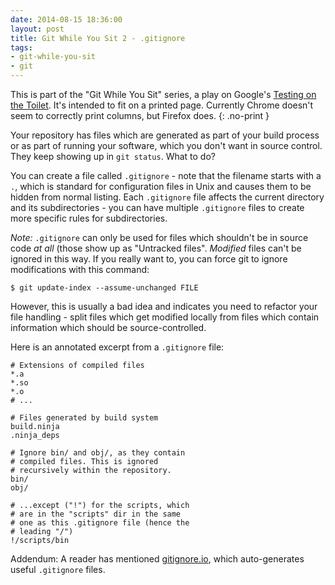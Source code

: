 ```yaml
---
date: 2014-08-15 18:36:00
layout: post
title: Git While You Sit 2 - .gitignore
tags:
- git-while-you-sit
- git
---
```


This is part of the "Git While You Sit" series, a play on Google's [Testing on the Toilet](http://googletesting.blogspot.co.il/2007/01/introducing-testing-on-toilet.html). It's intended to fit on a printed page. Currently Chrome doesn't seem to correctly print columns, but Firefox does.
{: .no-print }

Your repository has files which are generated as part of your build process or as part of running your software, which you don't want in source control. They keep showing up in `git status`. What to do?

You can create a file called `.gitignore` - note that the filename starts with a `.`, which is standard for configuration files in Unix and causes them to be hidden from normal listing. Each `.gitignore` file affects the current directory and its subdirectories - you can have multiple `.gitignore` files to create more specific rules for subdirectories.

*Note:* `.gitignore` can only be used for files which shouldn't be in source code *at all* (those show up as "Untracked files". *Modified* files can't be ignored in this way. If you really want to, you can force git to ignore modifications with this command:

```console
$ git update-index --assume-unchanged FILE
```

However, this is usually a bad idea and indicates you need to refactor your file handling - split files which get modified locally from files which contain information which should be source-controlled.

Here is an annotated excerpt from a `.gitignore` file:

```text
# Extensions of compiled files
*.a
*.so
*.o
# ...

# Files generated by build system
build.ninja
.ninja_deps

# Ignore bin/ and obj/, as they contain
# compiled files. This is ignored
# recursively within the repository.
bin/
obj/

# ...except ("!") for the scripts, which
# are in the "scripts" dir in the same
# one as this .gitignore file (hence the
# leading "/")
!/scripts/bin
```

Addendum: A reader has mentioned [gitignore.io](http://gitignore.io), which auto-generates useful `.gitignore` files.
